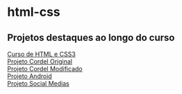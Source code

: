 # html-css
<h2> Projetos destaques ao longo do curso </h2>
 <a href="https://brunnoferreiraaa.github.io/html-css/Exerc%C3%ADcios/ex001/index.html">Curso de HTML e CSS3</a><br>
 <a href="https://brunnoferreiraaa.github.io/html-css/html-css-master/desafios/modulo-03/d012/cordeloriginal.html">Projeto Cordel Original</a> <br> 
 <a href="https://brunnoferreiraaa.github.io/html-css/html-css-master/desafios/modulo-03/d012/index.html">Projeto Cordel Modificado</a> <br> 
 <a href="https://brunnoferreiraaa.github.io/programs/android.html">Projeto Android</a> <br> 
 <a href="https://brunnoferreiraaa.github.io/html-css/html-css-master/desafios/modulo-04/d013/index.html">Projeto Social Medias</a>
